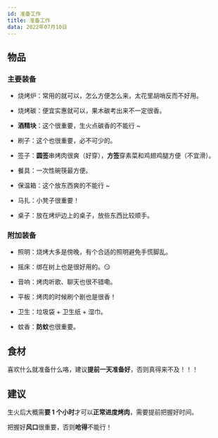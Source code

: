 ```yaml
---
id: 准备工作
title: 准备工作
data: 2022年07月10日
---
```


## 物品

### 主要装备

- 烧烤炉：常用的就可以，怎么方便怎么来，太花里胡哨反而不好用。

- 烧烤碳：便宜实惠就可以，果木碳考出来不一定很香。

- **酒精块**：这个很重要，生火点碳香的不能行 ~

- 刷子：这个也很重要，必不可少的。

- 签子：**圆签**串烤肉很爽（好穿），**方签**穿素菜和鸡翅鸡腿方便（不宜滑）。

- 餐具：一次性碗筷最方便。

- 保温箱：这个放东西爽的不能行 ~

- 马扎：小凳子很重要！

- 桌子：放在烤炉边上的桌子，放些东西比较顺手。

### 附加装备

- 照明：烧烤大多是傍晚，有个合适的照明避免手慌脚乱。

- 摇床：绑在树上也是很好用的。😏

- 音响：烤肉听歌、聊天也很不错嘞。

- 平板：烤肉的时候刷个剧也是很香！

- 卫生：垃圾袋 + 卫生纸 + 湿巾。

- 蚊香：**防蚊**也很重要。

## 食材

喜欢什么就准备什么咯，建议**提前一天准备好**，否则真得来不及！！！

## 建议

生火后大概需**要 1 个小时**才可以**正常进度烤肉**，需要提前把握好时间。

把握好**风口**很重要，否则**呛得**不能行！
